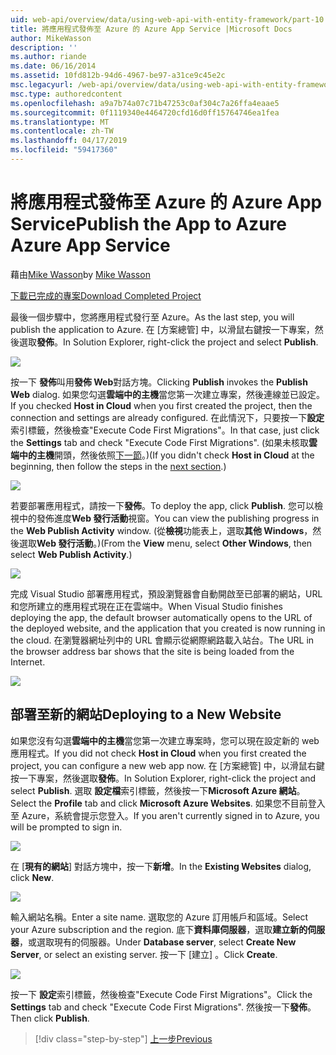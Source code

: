 ```yaml
---
uid: web-api/overview/data/using-web-api-with-entity-framework/part-10
title: 將應用程式發佈至 Azure 的 Azure App Service |Microsoft Docs
author: MikeWasson
description: ''
ms.author: riande
ms.date: 06/16/2014
ms.assetid: 10fd812b-94d6-4967-be97-a31ce9c45e2c
msc.legacyurl: /web-api/overview/data/using-web-api-with-entity-framework/part-10
msc.type: authoredcontent
ms.openlocfilehash: a9a7b74a07c71b47253c0af304c7a26ffa4eaae5
ms.sourcegitcommit: 0f1119340e4464720cfd16d0ff15764746ea1fea
ms.translationtype: MT
ms.contentlocale: zh-TW
ms.lasthandoff: 04/17/2019
ms.locfileid: "59417360"
---
```

# <a name="publish-the-app-to-azure-azure-app-service"></a><span data-ttu-id="0e464-102">將應用程式發佈至 Azure 的 Azure App Service</span><span class="sxs-lookup"><span data-stu-id="0e464-102">Publish the App to Azure Azure App Service</span></span>

<span data-ttu-id="0e464-103">藉由[Mike Wasson](https://github.com/MikeWasson)</span><span class="sxs-lookup"><span data-stu-id="0e464-103">by [Mike Wasson](https://github.com/MikeWasson)</span></span>

[<span data-ttu-id="0e464-104">下載已完成的專案</span><span class="sxs-lookup"><span data-stu-id="0e464-104">Download Completed Project</span></span>](https://github.com/MikeWasson/BookService)

<span data-ttu-id="0e464-105">最後一個步驟中，您將應用程式發行至 Azure。</span><span class="sxs-lookup"><span data-stu-id="0e464-105">As the last step, you will publish the application to Azure.</span></span> <span data-ttu-id="0e464-106">在 [方案總管] 中，以滑鼠右鍵按一下專案，然後選取**發佈**。</span><span class="sxs-lookup"><span data-stu-id="0e464-106">In Solution Explorer, right-click the project and select **Publish**.</span></span>

![](part-10/_static/image1.png)

<span data-ttu-id="0e464-107">按一下 **發佈**叫用**發佈 Web**對話方塊。</span><span class="sxs-lookup"><span data-stu-id="0e464-107">Clicking **Publish** invokes the **Publish Web** dialog.</span></span> <span data-ttu-id="0e464-108">如果您勾選**雲端中的主機**當您第一次建立專案，然後連線並已設定。</span><span class="sxs-lookup"><span data-stu-id="0e464-108">If you checked **Host in Cloud** when you first created the project, then the connection and settings are already configured.</span></span> <span data-ttu-id="0e464-109">在此情況下，只要按一下**設定**索引標籤，然後檢查&quot;Execute Code First Migrations&quot;。</span><span class="sxs-lookup"><span data-stu-id="0e464-109">In that case, just click the **Settings** tab and check &quot;Execute Code First Migrations&quot;.</span></span> <span data-ttu-id="0e464-110">(如果未核取**雲端中的主機**開頭，然後依照[下一節](#new-website)。)</span><span class="sxs-lookup"><span data-stu-id="0e464-110">(If you didn't check **Host in Cloud** at the beginning, then follow the steps in the [next section](#new-website).)</span></span>

[![](part-10/_static/image3.png)](part-10/_static/image2.png)

<span data-ttu-id="0e464-111">若要部署應用程式，請按一下**發佈**。</span><span class="sxs-lookup"><span data-stu-id="0e464-111">To deploy the app, click **Publish**.</span></span> <span data-ttu-id="0e464-112">您可以檢視中的發佈進度**Web 發行活動**視窗。</span><span class="sxs-lookup"><span data-stu-id="0e464-112">You can view the publishing progress in the **Web Publish Activity** window.</span></span> <span data-ttu-id="0e464-113">(從**檢視**功能表上，選取**其他 Windows**，然後選取**Web 發行活動**。)</span><span class="sxs-lookup"><span data-stu-id="0e464-113">(From the **View** menu, select **Other Windows**, then select **Web Publish Activity**.)</span></span>

![](part-10/_static/image4.png)

<span data-ttu-id="0e464-114">完成 Visual Studio 部署應用程式，預設瀏覽器會自動開啟至已部署的網站，URL 和您所建立的應用程式現在正在雲端中。</span><span class="sxs-lookup"><span data-stu-id="0e464-114">When Visual Studio finishes deploying the app, the default browser automatically opens to the URL of the deployed website, and the application that you created is now running in the cloud.</span></span> <span data-ttu-id="0e464-115">在瀏覽器網址列中的 URL 會顯示從網際網路載入站台。</span><span class="sxs-lookup"><span data-stu-id="0e464-115">The URL in the browser address bar shows that the site is being loaded from the Internet.</span></span>

[![](part-10/_static/image6.png)](part-10/_static/image5.png)

<a id="new-website"></a>
## <a name="deploying-to-a-new-website"></a><span data-ttu-id="0e464-116">部署至新的網站</span><span class="sxs-lookup"><span data-stu-id="0e464-116">Deploying to a New Website</span></span>

<span data-ttu-id="0e464-117">如果您沒有勾選**雲端中的主機**當您第一次建立專案時，您可以現在設定新的 web 應用程式。</span><span class="sxs-lookup"><span data-stu-id="0e464-117">If you did not check **Host in Cloud** when you first created the project, you can configure a new web app now.</span></span> <span data-ttu-id="0e464-118">在 [方案總管] 中，以滑鼠右鍵按一下專案，然後選取**發佈**。</span><span class="sxs-lookup"><span data-stu-id="0e464-118">In Solution Explorer, right-click the project and select **Publish**.</span></span> <span data-ttu-id="0e464-119">選取 **設定檔**索引標籤，然後按一下**Microsoft Azure 網站**。</span><span class="sxs-lookup"><span data-stu-id="0e464-119">Select the **Profile** tab and click **Microsoft Azure Websites**.</span></span> <span data-ttu-id="0e464-120">如果您不目前登入至 Azure，系統會提示您登入。</span><span class="sxs-lookup"><span data-stu-id="0e464-120">If you aren't currently signed in to Azure, you will be prompted to sign in.</span></span>

[![](part-10/_static/image8.png)](part-10/_static/image7.png)

<span data-ttu-id="0e464-121">在 [**現有的網站**] 對話方塊中，按一下**新增**。</span><span class="sxs-lookup"><span data-stu-id="0e464-121">In the **Existing Websites** dialog, click **New**.</span></span>

![](part-10/_static/image9.png)

<span data-ttu-id="0e464-122">輸入網站名稱。</span><span class="sxs-lookup"><span data-stu-id="0e464-122">Enter a site name.</span></span> <span data-ttu-id="0e464-123">選取您的 Azure 訂用帳戶和區域。</span><span class="sxs-lookup"><span data-stu-id="0e464-123">Select your Azure subscription and the region.</span></span> <span data-ttu-id="0e464-124">底下**資料庫伺服器**，選取**建立新的伺服器**，或選取現有的伺服器。</span><span class="sxs-lookup"><span data-stu-id="0e464-124">Under **Database server**, select **Create New Server**, or select an existing server.</span></span> <span data-ttu-id="0e464-125">按一下 [建立] 。</span><span class="sxs-lookup"><span data-stu-id="0e464-125">Click **Create**.</span></span>

[![](part-10/_static/image11.png)](part-10/_static/image10.png)

<span data-ttu-id="0e464-126">按一下 **設定**索引標籤，然後檢查&quot;Execute Code First Migrations&quot;。</span><span class="sxs-lookup"><span data-stu-id="0e464-126">Click the **Settings** tab and check &quot;Execute Code First Migrations&quot;.</span></span> <span data-ttu-id="0e464-127">然後按一下**發佈**。</span><span class="sxs-lookup"><span data-stu-id="0e464-127">Then click **Publish**.</span></span>

> [!div class="step-by-step"]
> [<span data-ttu-id="0e464-128">上一步</span><span class="sxs-lookup"><span data-stu-id="0e464-128">Previous</span></span>](part-9.md)
